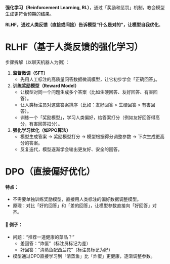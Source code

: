 

**强化学习（Reinforcement Learning, RL）**，通过「奖励和惩罚」机制，教会模型生成更符合预期的结果。

**RLHF，通过人类反馈（直接或间接）告诉模型“什么是对的”，让模型自我优化**。

# **RLHF（基于人类反馈的强化学习）**

步骤拆解（以聊天机器人为例）：

1. **监督微调（SFT）**
   - 先用人工标注的高质量问答数据微调模型，让它初步学会「正确回答」。
2. **训练奖励模型（Reward Model）**
   - 让模型对同一个问题生成多个答案（比如生硬回答、友好回答、有害回答）。
   - 让人类标注员对这些答案排序（比如：友好回答 > 生硬回答 > 有害回答）。
   - 训练一个「奖励模型」，学习人类偏好，给答案打分（例如友好回答得高分，有害回答扣分）。
3. **强化学习优化（如PPO算法）**
   - 模型生成答案 → 奖励模型打分 → 模型根据得分调整参数 → 下次生成更高分的答案。
   - 反复迭代，模型逐渐学会输出更友好、安全的回答。

# **DPO（直接偏好优化）**

#### 特点：

- 不需要单独训练奖励模型，直接用人类标注的偏好数据调整模型。
- 原理：对比「好的回答」和「差的回答」，让模型参数直接向「好回答」对齐。

#### 🌰 例子：

- 问题：“推荐一道健康的菜品？”
  - 差回答：“炸蛋”（标注员标记为差）
  - 好回答：“清蒸鱼配西兰花”（标注员标记为好）
- 模型通过DPO直接学习到「清蒸鱼」比「炸蛋」更健康，逐渐调整参数。